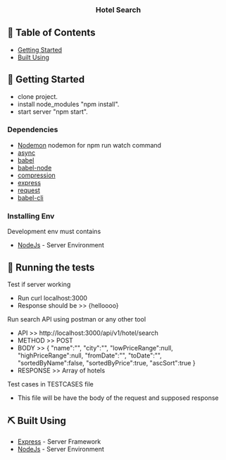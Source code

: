 <h3 align="center">
<b>Hotel Search</b></h3>

## 📝 Table of Contents

<!-- - [About](#about) -->
- [Getting Started](#getting_started)
- [Built Using](#built_using)

## 🏁 Getting Started <a name = "getting_started"></a>

 - clone project.
 - install node_modules "npm install".
 - start server "npm start".

### Dependencies

- [Nodemon](https://nodemon.io/) nodemon for npm run watch command
- [async](https://www.npmjs.com/package/async)
- [babel](https://www.npmjs.com/package/babel-install)
- [babel-node](https://www.npmjs.com/package/babel-node)
- [compression](https://www.npmjs.com/package/compression)
- [express](https://expressjs.com/)
- [request](https://www.npmjs.com/package/request)
- [babel-cli](https://www.npmjs.com/package/babel-cli)

### Installing Env
Development env must contains 
- [NodeJs](https://nodejs.org/en/) - Server Environment

## 🔧 Running the tests <a name = "tests"></a>

Test if server working
  - Run  curl localhost:3000
  - Response should be >> {helloooo}

Run search API using postman or any other tool 
  - API >> http://localhost:3000/api/v1/hotel/search
  - METHOD >> POST
  - BODY >> {
	 "name":"",
     "city":"",
     "lowPriceRange":null,
     "highPriceRange":null,
     "fromDate":"",
     "toDate":"",
     "sortedByName":false,
     "sortedByPrice":true,
     "ascSort":true
}
  - RESPONSE >> Array of hotels

Test cases in TESTCASES file
  - This file will be have the body of the request and supposed response

## ⛏️ Built Using <a name = "built_using"></a>

- [Express](https://expressjs.com/) - Server Framework
- [NodeJs](https://nodejs.org/en/) - Server Environment
